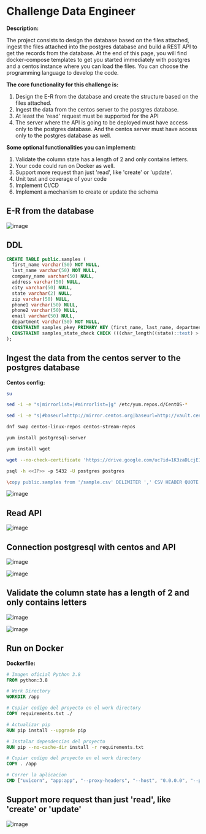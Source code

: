 # Challenge Data Engineer

**Description:**

The project consists to design the database based on the files attached, ingest the files attached into the postgres database and build a REST API to get the records from the database. At the end of this page, you will find docker-compose templates to get you started immediately with postgres and a centos instance where you can load the files. You can choose the programming language to develop the code.

**The core functionality for this challenge is:**

1. Design the E-R from the database and create the structure based on the files attached.
2. Ingest the data from the centos server to the postgres database.
3. At least the 'read' request must be supported for the API
4. The server where the API is going to be deployed must have access only to the postgres database. And the centos server must have access only to the postgres database as well.

**Some optional functionalities you can implement:**

1. Validate the column state has a length of 2 and only contains letters.
2. Your code could run on Docker as well.
3. Support more request than just 'read', like 'create' or 'update'.
4. Unit test and coverage of your code
5. Implement CI/CD
6. Implement a mechanism to create or update the schema

## E-R from the database

![image](https://user-images.githubusercontent.com/61101012/177243890-fd014caa-fd9a-4a5a-bb27-cac7708b154e.png)

## DDL

```SQL
CREATE TABLE public.samples (
  first_name varchar(50) NOT NULL,
  last_name varchar(50) NOT NULL,
  company_name varchar(50) NULL,
  address varchar(50) NULL,
  city varchar(50) NULL,
  state varchar(2) NULL,
  zip varchar(50) NULL,
  phone1 varchar(50) NULL,
  phone2 varchar(50) NULL,
  email varchar(50) NULL,
  department varchar(50) NOT NULL,
  CONSTRAINT samples_pkey PRIMARY KEY (first_name, last_name, department),
  CONSTRAINT samples_state_check CHECK (((char_length((state)::text) > 0) AND (char_length((state)::text) < 3) AND ((state)::text ~ '[A-Za-z]{2}'::text)))
);
```

## Ingest the data from the centos server to the postgres database

**Centos config:**

```bash
su

sed -i -e "s|mirrorlist=|#mirrorlist=|g" /etc/yum.repos.d/CentOS-*

sed -i -e "s|#baseurl=http://mirror.centos.org|baseurl=http://vault.centos.org|g" /etc/yum.repos.d/CentOS-*

dnf swap centos-linux-repos centos-stream-repos

yum install postgresql-server

yum install wget

wget --no-check-certificate 'https://drive.google.com/uc?id=1K3zaDLcjE130LiD27xlDaGgawBm9vtrM&authuser=0&export=download' -O sample.csv

psql -h <<IP>> -p 5432 -U postgres postgres

\copy public.samples from '/sample.csv' DELIMITER ',' CSV HEADER QUOTE '"';
```

![image](https://user-images.githubusercontent.com/61101012/177244595-f8d4c125-aa91-405f-9a65-6f5bcd50071b.png)

## Read API

![image](https://user-images.githubusercontent.com/61101012/177244806-9b41cfb6-87d2-4d75-9fa3-66215f3aada3.png)

## Connection postgresql with centos and API

![image](https://user-images.githubusercontent.com/61101012/177244961-d22c67c8-52b9-45f0-b7df-83800272b3c3.png)

![image](https://user-images.githubusercontent.com/61101012/177245279-e00bec29-328c-470d-9aca-5a761462bc1a.png)

## Validate the column state has a length of 2 and only contains letters

![image](https://user-images.githubusercontent.com/61101012/177245498-e9347bc5-309c-4806-9859-aaca85c7d072.png)

![image](https://user-images.githubusercontent.com/61101012/177245596-37c2d113-e04a-4447-aeb4-1de30df1f552.png)

## Run on Docker

**Dockerfile:**

```Dockerfile
# Imagen oficial Python 3.8
FROM python:3.8

# Work Directory
WORKDIR /app

# Copiar codigo del proyecto en el work directory
COPY requirements.txt ./

# Actualizar pip
RUN pip install --upgrade pip

# Instalar dependencias del proyecto
RUN pip --no-cache-dir install -r requirements.txt

# Copiar codigo del proyecto en el work directory
COPY . /app

# Correr la aplicacion
CMD ["uvicorn", "app:app", "--proxy-headers", "--host", "0.0.0.0", "--port", "4000"]
```

## Support more request than just 'read', like 'create' or 'update'

![image](https://user-images.githubusercontent.com/61101012/177246974-4537f1c1-8e8c-4662-b009-b62689887edf.png)
